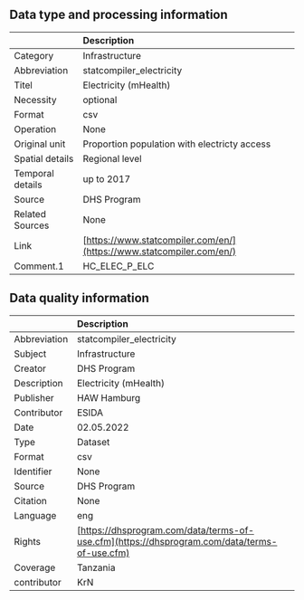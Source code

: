 ## Data type and processing information 

|                  | Description                                                          |
|:-----------------|:---------------------------------------------------------------------|
| Category         | Infrastructure                                                       |
| Abbreviation     | statcompiler_electricity                                             |
| Titel            | Electricity (mHealth)                                                |
| Necessity        | optional                                                             |
| Format           | csv                                                                  |
| Operation        | None                                                                 |
| Original unit    | Proportion population with electricty access                         |
| Spatial details  | Regional level                                                       |
| Temporal details | up to 2017                                                           |
| Source           | DHS Program                                                          |
| Related Sources  | None                                                                 |
| Link             | [https://www.statcompiler.com/en/](https://www.statcompiler.com/en/) |
| Comment.1        | HC_ELEC_P_ELC                                                        |

## Data quality information 

|              | Description                                                                                  |
|:-------------|:---------------------------------------------------------------------------------------------|
| Abbreviation | statcompiler_electricity                                                                     |
| Subject      | Infrastructure                                                                               |
| Creator      | DHS Program                                                                                  |
| Description  | Electricity (mHealth)                                                                        |
| Publisher    | HAW Hamburg                                                                                  |
| Contributor  | ESIDA                                                                                        |
| Date         | 02.05.2022                                                                                   |
| Type         | Dataset                                                                                      |
| Format       | csv                                                                                          |
| Identifier   | None                                                                                         |
| Source       | DHS Program                                                                                  |
| Citation     | None                                                                                         |
| Language     | eng                                                                                          |
| Rights       | [https://dhsprogram.com/data/terms-of-use.cfm](https://dhsprogram.com/data/terms-of-use.cfm) |
| Coverage     | Tanzania                                                                                     |
| contributor  | KrN                                                                                          |